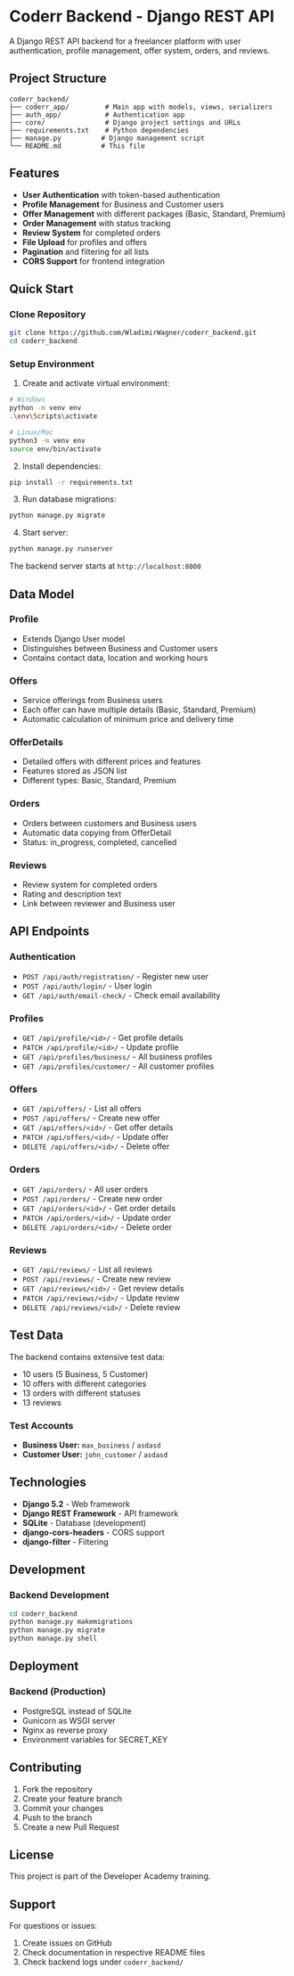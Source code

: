 # Coderr Backend - Django REST API

A Django REST API backend for a freelancer platform with user authentication, profile management, offer system, orders, and reviews.

## Project Structure

```
coderr_backend/
├── coderr_app/         # Main app with models, views, serializers
├── auth_app/           # Authentication app
├── core/               # Django project settings and URLs
├── requirements.txt    # Python dependencies
├── manage.py          # Django management script
└── README.md          # This file
```

## Features

- **User Authentication** with token-based authentication
- **Profile Management** for Business and Customer users
- **Offer Management** with different packages (Basic, Standard, Premium)
- **Order Management** with status tracking
- **Review System** for completed orders
- **File Upload** for profiles and offers
- **Pagination** and filtering for all lists
- **CORS Support** for frontend integration

## Quick Start

### Clone Repository

```bash
git clone https://github.com/WladimirWagner/coderr_backend.git
cd coderr_backend
```

### Setup Environment

1. Create and activate virtual environment:
```bash
# Windows
python -m venv env
.\env\Scripts\activate

# Linux/Mac
python3 -m venv env
source env/bin/activate
```

2. Install dependencies:
```bash
pip install -r requirements.txt
```

3. Run database migrations:
```bash
python manage.py migrate
```

4. Start server:
```bash
python manage.py runserver
```

The backend server starts at `http://localhost:8000`

## Data Model

### Profile
- Extends Django User model
- Distinguishes between Business and Customer users
- Contains contact data, location and working hours

### Offers
- Service offerings from Business users
- Each offer can have multiple details (Basic, Standard, Premium)
- Automatic calculation of minimum price and delivery time

### OfferDetails
- Detailed offers with different prices and features
- Features stored as JSON list
- Different types: Basic, Standard, Premium

### Orders
- Orders between customers and Business users
- Automatic data copying from OfferDetail
- Status: in_progress, completed, cancelled

### Reviews
- Review system for completed orders
- Rating and description text
- Link between reviewer and Business user

## API Endpoints

### Authentication
- `POST /api/auth/registration/` - Register new user
- `POST /api/auth/login/` - User login
- `GET /api/auth/email-check/` - Check email availability

### Profiles
- `GET /api/profile/<id>/` - Get profile details
- `PATCH /api/profile/<id>/` - Update profile
- `GET /api/profiles/business/` - All business profiles
- `GET /api/profiles/customer/` - All customer profiles

### Offers
- `GET /api/offers/` - List all offers
- `POST /api/offers/` - Create new offer
- `GET /api/offers/<id>/` - Get offer details
- `PATCH /api/offers/<id>/` - Update offer
- `DELETE /api/offers/<id>/` - Delete offer

### Orders
- `GET /api/orders/` - All user orders
- `POST /api/orders/` - Create new order
- `GET /api/orders/<id>/` - Get order details
- `PATCH /api/orders/<id>/` - Update order
- `DELETE /api/orders/<id>/` - Delete order

### Reviews
- `GET /api/reviews/` - List all reviews
- `POST /api/reviews/` - Create new review
- `GET /api/reviews/<id>/` - Get review details
- `PATCH /api/reviews/<id>/` - Update review
- `DELETE /api/reviews/<id>/` - Delete review

## Test Data

The backend contains extensive test data:
- 10 users (5 Business, 5 Customer)
- 10 offers with different categories
- 13 orders with different statuses
- 13 reviews

### Test Accounts
- **Business User:** `max_business` / `asdasd`
- **Customer User:** `john_customer` / `asdasd`

## Technologies

- **Django 5.2** - Web framework
- **Django REST Framework** - API framework
- **SQLite** - Database (development)
- **django-cors-headers** - CORS support
- **django-filter** - Filtering

## Development

### Backend Development
```bash
cd coderr_backend
python manage.py makemigrations
python manage.py migrate
python manage.py shell
```

## Deployment

### Backend (Production)
- PostgreSQL instead of SQLite
- Gunicorn as WSGI server
- Nginx as reverse proxy
- Environment variables for SECRET_KEY

## Contributing

1. Fork the repository
2. Create your feature branch
3. Commit your changes
4. Push to the branch
5. Create a new Pull Request

## License

This project is part of the Developer Academy training.

## Support

For questions or issues:
1. Create issues on GitHub
2. Check documentation in respective README files
3. Check backend logs under `coderr_backend/` 